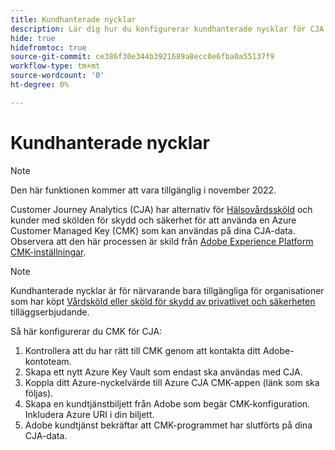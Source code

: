 ```yaml
---
title: Kundhanterade nycklar
description: Lär dig hur du konfigurerar kundhanterade nycklar för CJA.
hide: true
hidefromtoc: true
source-git-commit: ce386f30e344b3921689a8ecc0e6fba0a55137f9
workflow-type: tm+mt
source-wordcount: '0'
ht-degree: 0%

---
```


# Kundhanterade nycklar

>[!NOTE]
>
>Den här funktionen kommer att vara tillgänglig i november 2022.

Customer Journey Analytics (CJA) har alternativ för [Hälsovårdssköld](https://www.adobe.com/trust/compliance/hipaa-ready.html) och kunder med skölden för skydd och säkerhet för att använda en Azure Customer Managed Key (CMK) som kan användas på dina CJA-data.  Observera att den här processen är skild från [Adobe Experience Platform CMK-inställningar](https://experienceleague.adobe.com/docs/experience-platform/landing/governance-privacy-security/customer-managed-keys.html).

>[!NOTE]
>
>Kundhanterade nycklar är för närvarande bara tillgängliga för organisationer som har köpt [Vårdsköld eller sköld för skydd av privatlivet och säkerheten](https://experienceleague.adobe.com/docs/blueprints-learn/architecture/vertical-blueprints/healthcare-vertical.html%3Flang%3Den) tilläggserbjudande.

Så här konfigurerar du CMK för CJA:

1. Kontrollera att du har rätt till CMK genom att kontakta ditt Adobe-kontoteam.
1. Skapa ett nytt Azure Key Vault som endast ska användas med CJA.
1. Koppla ditt Azure-nyckelvärde till Azure CJA CMK-appen (länk som ska följas).
1. Skapa en kundtjänstbiljett från Adobe som begär CMK-konfiguration. Inkludera Azure URI i din biljett.
1. Adobe kundtjänst bekräftar att CMK-programmet har slutförts på dina CJA-data.
